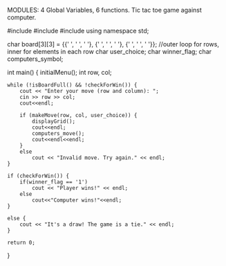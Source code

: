 MODULES: 4 Global Variables, 6 functions.
Tic tac toe game against computer.

#include <iostream>
#include <cstdlib>
#include <ctime>
using namespace std;

char board[3][3] = {{' ', ' ', ' '}, {' ', ' ', ' '}, {' ', ' ', ' '}}; //outer loop for rows, inner for elements in each row
char user_choice;
char winner_flag;
char computers_symbol;

int main() {
    initialMenu();
    int row, col;

    while (!isBoardFull() && !checkForWin()) {
        cout << "Enter your move (row and column): ";
        cin >> row >> col;
        cout<<endl;

        if (makeMove(row, col, user_choice)) {
            displayGrid();
            cout<<endl;
            computers_move();
            cout<<endl<<endl;
        } 
        else 
            cout << "Invalid move. Try again." << endl; 
    }

    if (checkForWin()) {
        if(winner_flag == '1')
            cout << "Player wins!" << endl;
        else
            cout<<"Computer wins!"<<endl;
    } 

    else {
        cout << "It's a draw! The game is a tie." << endl;
    }

    return 0;
}



